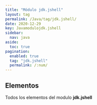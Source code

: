 ```yaml
---
title: "Módulo jdk.jshell"
layout: tag
permalink: /Java/tag/jdk.jshell/
date: 2020-12-29
key: Javamodulojdk.jshell
sidebar: 
  nav: java
aside: 
  toc: true
pagination: 
  enabled: true
  tag: "jdk.jshell"
  permalink: /:num/
---
```


<h2>Elementos</h2>
Todos los elementos del modulo <strong>jdk.jshell</strong>
